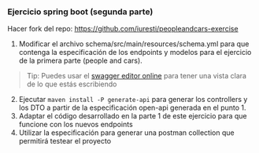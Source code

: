 ### Ejercicio spring boot (segunda parte)

Hacer fork del repo: https://github.com/iuresti/peopleandcars-exercise

1. Modificar el archivo schema/src/main/resources/schema.yml para que contenga la especificación de
   los endpoints y modelos para el ejercicio de la primera parte (people and cars).

> Tip: Puedes usar el [swagger editor online](https://editor.swagger.io/) para tener una vista clara
> de lo que estás escribiendo

2. Ejecutar `maven install -P generate-api` para generar los controllers y los DTO a partir de la
   especificación open-api generada en el punto 1.
3. Adaptar el código desarrollado en la parte 1 de este ejercicio para que funcione con los nuevos
   endpoints
4. Utilizar la especificación para generar una postman collection que permitirá testear el proyecto



